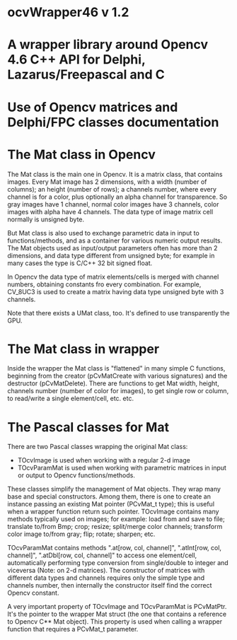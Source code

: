 # ocvWrapper46 v 1.2

# A wrapper library around Opencv 4.6 C++ API for Delphi, Lazarus/Freepascal and C

# Use of Opencv matrices and Delphi/FPC classes documentation
  
  
# The Mat class in Opencv

The Mat class is the main one in Opencv. It is a matrix class, that contains images. Every Mat image
has 2 dimensions, with a width (number of columns); an height (number of rows); a channels number, where 
every channel is for a color, plus optionally an alpha channel for transparence.
So gray images have 1 channel, normal color images have 3 channels, color images
with alpha have 4 channels. 
The data type of image matrix cell normally is  unsigned byte.

But Mat class is also used to exchange parametric data in input to functions/methods, and as
 a container for various numeric output results. The Mat objects used as input/output parameters often
has more than 2 dimensions, and data type different from unsigned byte; for example in many cases
the type is C/C++ 32 bit signed float. 

In Opencv the data type of matrix elements/cells is merged with channel numbers, obtaining constants
fro every combination. For example, CV_8UC3 is used to create a matrix having data type unsigned byte 
with 3 channels.

Note that there exists a UMat class, too. It's defined to use transparently the GPU.  


# The Mat class in wrapper

Inside the wrapper the Mat class is "flattened" in many simple C functions, beginning
from the creator (pCvMatCreate with various signatures) and the destructor (pCvMatDelete).
There are functions to get Mat width, height, channels number (number of color for images),
to get single row or column, to read/write a single element/cell, etc. etc.
  
# The Pascal classes for Mat

There are two Pascal classes wrapping the original Mat class:  
- TOcvImage is used when working with a regular 2-d image
- TOcvParamMat is used when working with parametric matrices in input or output to 
  Opencv functions/methods. 

These classes simplify the management of Mat objects. They wrap many base and special constructors.
Among them, there is one to create an instance passing an existing Mat pointer (PCvMat_t type); this
is useful when a wrapper function return such pointer.
TOcvImage contains many methods  typically used on images; for example: load from and save to file;
translate to/from  Bmp; crop; resize; split/merge color channels; transform color image to/from gray;
flip; rotate; sharpen; etc.  

TOcvParamMat contains methods ".at[row, col, channel]", ".atInt[row, col, channel]", ".atDbl[row, col, channel]" to access 
one element/cell, automatically performing type conversion from single/double to integer and viceversa (Note: on 2-d matrices). 
The constructor of matrices with different data types and channels requires only the simple type
and channels number, then internally the constructor itself find the correct Opencv constant.

A very important property of TOcvImage and TOcvParamMat is PCvMatPtr. It's the pointer to the wrapper Mat struct
(the one that contains a reference to Opencv C** Mat object). This property is used when calling a wrapper function
that requires a PCvMat_t parameter.


